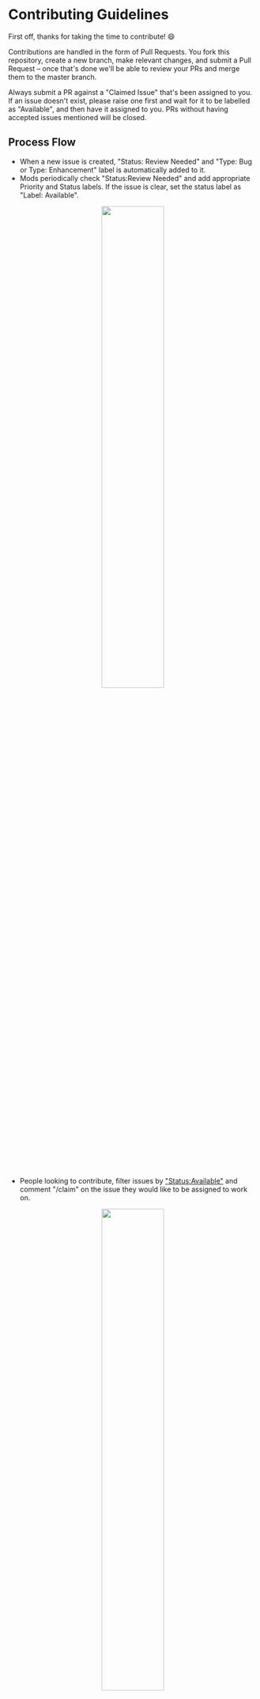 # Contributing Guidelines

First off, thanks for taking the time to contribute! 😄

Contributions are handled in the form of Pull Requests. You fork this repository, create a new branch, make relevant changes, and submit a Pull Request – once that's done we'll be able to review your PRs and merge them to the master branch.

Always submit a PR against a "Claimed Issue" that's been assigned to you. If an issue doesn't exist, please raise one first and wait for it to be labelled as "Available", and then have it assigned to you. PRs without having accepted issues mentioned will be closed.

## Process Flow

- When a new issue is created, "Status: Review Needed" and "Type: Bug or Type: Enhancement" label is automatically added to it.
- Mods periodically check "Status:Review Needed" and add appropriate Priority and Status labels. If the issue is clear, set the status label as "Label: Available".

<p align="center">
  <img src="https://storage.googleapis.com/jrmyphlmn/images/github/label%20change.png" width="50%">
</p>


- People looking to contribute, filter issues by ["Status:Available"](https://github.com/covid19india/covid19india-react/issues?q=is%3Aissue+is%3Aopen+label%3A%22Status%3A+Available%22) and comment "/claim" on the issue they would like to be assigned to work on.

<p align="center">
<img src="https://storage.googleapis.com/jrmyphlmn/images/github/filter.png" width="50%">
</p>
<h6 align="center">Filter by label "Available"</h6>
<p align="center">
<img src="https://storage.googleapis.com/jrmyphlmn/images/github/claim.png" width="50%">
</p>
<h6 align="center">use /claim to have the issue assigned to you</h6>

- Finally submit the pull request.

## Formatting
Format your PR titles likewise:

> [Tag]: Describe change in present tense

Tag can be: 

* Feat     (new feature)
* Fix      (bug fix)
* Refactor (refactoring code)
* Style    (formatting, no code change)
* Doc      (changes to documentation)
* Test     (adding or refactoring tests; no production code change)

 Remember to:
   * Capitalize the subject line
   * Use the imperative mood in the subject line
